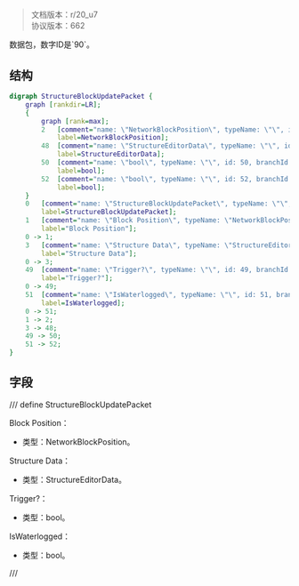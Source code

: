 # <!-- md:samp StructureBlockUpdatePacket -->

> 文档版本：r/20_u7<br/>协议版本：662

<!-- md:samp StructureBlockUpdatePacket -->数据包，数字ID是`90`。

## 结构

```dot
digraph StructureBlockUpdatePacket {
	graph [rankdir=LR];
	{
		graph [rank=max];
		2	[comment="name: \"NetworkBlockPosition\", typeName: \"\", id: 2, branchId: 0, recurseId: -1, attributes: 512, notes: \"\"",
			label=NetworkBlockPosition];
		48	[comment="name: \"StructureEditorData\", typeName: \"\", id: 48, branchId: 0, recurseId: -1, attributes: 512, notes: \"\"",
			label=StructureEditorData];
		50	[comment="name: \"bool\", typeName: \"\", id: 50, branchId: 0, recurseId: -1, attributes: 512, notes: \"\"",
			label=bool];
		52	[comment="name: \"bool\", typeName: \"\", id: 52, branchId: 0, recurseId: -1, attributes: 512, notes: \"\"",
			label=bool];
	}
	0	[comment="name: \"StructureBlockUpdatePacket\", typeName: \"\", id: 0, branchId: 90, recurseId: -1, attributes: 0, notes: \"\"",
		label=StructureBlockUpdatePacket];
	1	[comment="name: \"Block Position\", typeName: \"NetworkBlockPosition\", id: 1, branchId: 0, recurseId: -1, attributes: 256, notes: \"\"",
		label="Block Position"];
	0 -> 1;
	3	[comment="name: \"Structure Data\", typeName: \"StructureEditorData\", id: 3, branchId: 0, recurseId: -1, attributes: 256, notes: \"\"",
		label="Structure Data"];
	0 -> 3;
	49	[comment="name: \"Trigger?\", typeName: \"\", id: 49, branchId: 0, recurseId: -1, attributes: 0, notes: \"\"",
		label="Trigger?"];
	0 -> 49;
	51	[comment="name: \"IsWaterlogged\", typeName: \"\", id: 51, branchId: 0, recurseId: -1, attributes: 0, notes: \"\"",
		label=IsWaterlogged];
	0 -> 51;
	1 -> 2;
	3 -> 48;
	49 -> 50;
	51 -> 52;
}

```

## 字段

/// define
StructureBlockUpdatePacket

Block Position：[<!-- md:samp NetworkBlockPosition -->](refs/protocols/types/NetworkBlockPosition.md)

- 类型：NetworkBlockPosition。

Structure Data：[<!-- md:samp StructureEditorData -->](refs/protocols/types/StructureEditorData.md)

- 类型：StructureEditorData。

Trigger?：<!-- md:samp bool -->

- 类型：bool。

IsWaterlogged：<!-- md:samp bool -->

- 类型：bool。


///
